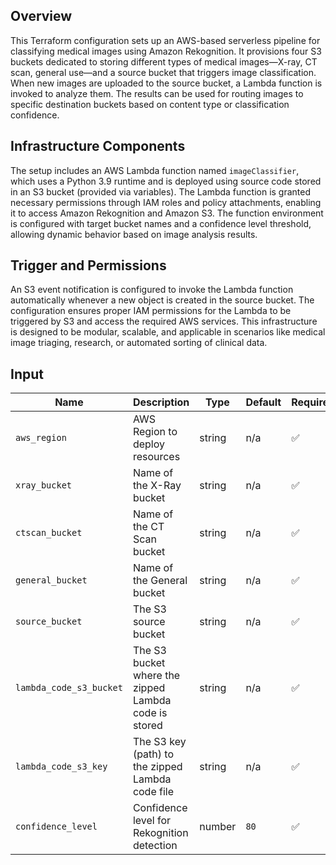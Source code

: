 

## Overview

This Terraform configuration sets up an AWS-based serverless pipeline for classifying medical images using Amazon Rekognition. It provisions four S3 buckets dedicated to storing different types of medical images—X-ray, CT scan, general use—and a source bucket that triggers image classification. When new images are uploaded to the source bucket, a Lambda function is invoked to analyze them. The results can be used for routing images to specific destination buckets based on content type or classification confidence.

## Infrastructure Components

The setup includes an AWS Lambda function named `imageClassifier`, which uses a Python 3.9 runtime and is deployed using source code stored in an S3 bucket (provided via variables). The Lambda function is granted necessary permissions through IAM roles and policy attachments, enabling it to access Amazon Rekognition and Amazon S3. The function environment is configured with target bucket names and a confidence level threshold, allowing dynamic behavior based on image analysis results.

## Trigger and Permissions

An S3 event notification is configured to invoke the Lambda function automatically whenever a new object is created in the source bucket. The configuration ensures proper IAM permissions for the Lambda to be triggered by S3 and access the required AWS services. This infrastructure is designed to be modular, scalable, and applicable in scenarios like medical image triaging, research, or automated sorting of clinical data.


## Input
 

| Name                     | Description                                             | Type   | Default | Required |
|--------------------------|---------------------------------------------------------|--------|---------|----------|
| `aws_region`             | AWS Region to deploy resources                          | string | n/a     | ✅        |
| `xray_bucket`            | Name of the X-Ray bucket                                | string | n/a     | ✅        |
| `ctscan_bucket`          | Name of the CT Scan bucket                              | string | n/a     | ✅        |
| `general_bucket`         | Name of the General bucket                              | string | n/a     | ✅        |
| `source_bucket`          | The S3 source bucket                                    | string | n/a     | ✅        |
| `lambda_code_s3_bucket`  | The S3 bucket where the zipped Lambda code is stored    | string | n/a     | ✅        |
| `lambda_code_s3_key`     | The S3 key (path) to the zipped Lambda code file        | string | n/a     | ✅        |
| `confidence_level`       | Confidence level for Rekognition detection              | number | `80`    | ✅        |
